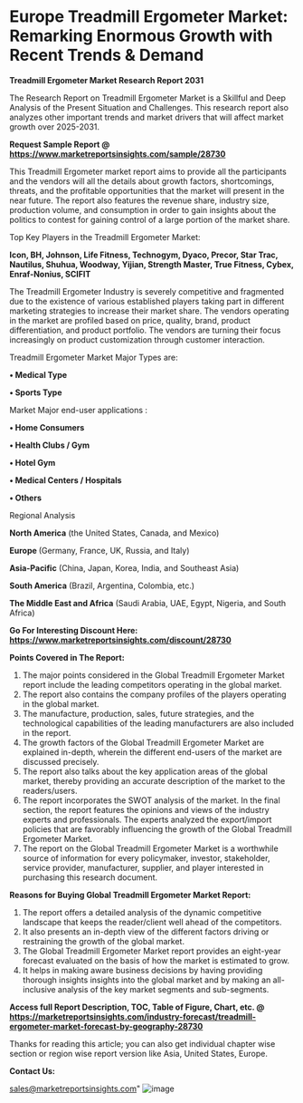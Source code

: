 # Europe Treadmill Ergometer Market: Remarking Enormous Growth with Recent Trends & Demand

<strong>Treadmill Ergometer Market Research Report 2031</strong>

The Research Report on Treadmill Ergometer Market is a Skillful and Deep Analysis of the Present Situation and Challenges. This research report also analyzes other important trends and market drivers that will affect market growth over 2025-2031.

<strong>Request Sample Report @ <a href=https://www.marketreportsinsights.com/sample/28730>https://www.marketreportsinsights.com/sample/28730</a></strong>

This Treadmill Ergometer market report aims to provide all the participants and the vendors will all the details about growth factors, shortcomings, threats, and the profitable opportunities that the market will present in the near future. The report also features the revenue share, industry size, production volume, and consumption in order to gain insights about the politics to contest for gaining control of a large portion of the market share.

Top Key Players in the Treadmill Ergometer Market:

<strong>Icon, BH, Johnson, Life Fitness, Technogym, Dyaco, Precor, Star Trac, Nautilus, Shuhua, Woodway, Yijian, Strength Master, True Fitness, Cybex, Enraf-Nonius, SCIFIT</strong>

The Treadmill Ergometer Industry is severely competitive and fragmented due to the existence of various established players taking part in different marketing strategies to increase their market share. The vendors operating in the market are profiled based on price, quality, brand, product differentiation, and product portfolio. The vendors are turning their focus increasingly on product customization through customer interaction.

Treadmill Ergometer Market Major Types are:

<strong>• Medical Type

• Sports Type</strong>

Market Major end-user applications :

<strong>• Home Consumers

• Health Clubs / Gym

• Hotel Gym

• Medical Centers / Hospitals

• Others</strong>

Regional Analysis

</u><strong><b>North America</b></strong> (the United States, Canada, and Mexico)

<strong><b>Europe </b></strong>(Germany, France, UK, Russia, and Italy)

<strong><b>Asia-Pacific</b></strong> (China, Japan, Korea, India, and Southeast Asia)

<strong><b>South America</b></strong> (Brazil, Argentina, Colombia, etc.)

<strong><b>The Middle East and Africa</b></strong> (Saudi Arabia, UAE, Egypt, Nigeria, and South Africa)

<strong>Go For Interesting Discount Here: <a href=https://www.marketreportsinsights.com/discount/28730>https://www.marketreportsinsights.com/discount/28730</a></strong>

<strong>Points Covered in The Report:</strong>
<ol>
  <li>The major points considered in the Global Treadmill Ergometer Market report include the leading competitors operating in the global market.</li>
  <li>The report also contains the company profiles of the players operating in the global market.</li>
  <li>The manufacture, production, sales, future strategies, and the technological capabilities of the leading manufacturers are also included in the report.</li>
  <li>The growth factors of the Global Treadmill Ergometer Market are explained in-depth, wherein the different end-users of the market are discussed precisely.</li>
  <li>The report also talks about the key application areas of the global market, thereby providing an accurate description of the market to the readers/users.</li>
  <li>The report incorporates the SWOT analysis of the market. In the final section, the report features the opinions and views of the industry experts and professionals. The experts analyzed the export/import policies that are favorably influencing the growth of the Global Treadmill Ergometer Market.</li>
  <li>The report on the Global Treadmill Ergometer Market is a worthwhile source of information for every policymaker, investor, stakeholder, service provider, manufacturer, supplier, and player interested in purchasing this research document.</li>
</ol>
<strong>Reasons for Buying Global Treadmill Ergometer Market Report:</strong>

<ol>
  <li>The report offers a detailed analysis of the dynamic competitive landscape that keeps the reader/client well ahead of the competitors.</li>
  <li>It also presents an in-depth view of the different factors driving or restraining the growth of the global market.</li>
  <li>The Global Treadmill Ergometer Market report provides an eight-year forecast evaluated on the basis of how the market is estimated to grow.</li>
  <li>It helps in making aware business decisions by having providing thorough insights insights into the global market and by making an all-inclusive analysis of the key market segments and sub-segments.</li>
</ol>
<strong>Access full Report Description, TOC, Table of Figure, Chart, etc. @ <a href=https://marketreportsinsights.com/industry-forecast/treadmill-ergometer-market-forecast-by-geography-28730>https://marketreportsinsights.com/industry-forecast/treadmill-ergometer-market-forecast-by-geography-28730</a></strong>


Thanks for reading this article; you can also get individual chapter wise section or region wise report version like Asia, United States, Europe.

<strong>Contact Us:</strong>

sales@marketreportsinsights.com"
![image](https://github.com/user-attachments/assets/ed24ce1e-bab4-41a0-a39a-50d0caff147f)
